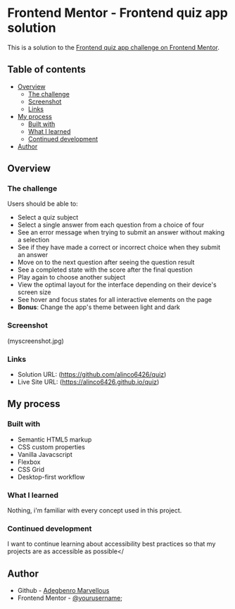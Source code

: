 # Frontend Mentor - Frontend quiz app solution

This is a solution to the [Frontend quiz app challenge on Frontend Mentor](https://www.frontendmentor.io/challenges/frontend-quiz-app-BE7xkzXQnU). 

## Table of contents

- [Overview](#overview)
  - [The challenge](#the-challenge)
  - [Screenshot](#screenshot)
  - [Links](#links)
- [My process](#my-process)
  - [Built with](#built-with)
  - [What I learned](#what-i-learned)
  - [Continued development](#continued-development)
- [Author](#author)

## Overview


### The challenge

Users should be able to:

- Select a quiz subject
- Select a single answer from each question from a choice of four
- See an error message when trying to submit an answer without making a selection
- See if they have made a correct or incorrect choice when they submit an answer
- Move on to the next question after seeing the question result
- See a completed state with the score after the final question
- Play again to choose another subject
- View the optimal layout for the interface depending on their device's screen size
- See hover and focus states for all interactive elements on the page
- **Bonus**: Change the app's theme between light and dark

### Screenshot

(myscreenshot.jpg)

### Links

- Solution URL: (https://github.com/alinco6426/quiz)
- Live Site URL: (https://alinco6426.github.io/quiz)

## My process


### Built with

- Semantic HTML5 markup
- CSS custom properties
- Vanilla Javacscript
- Flexbox
- CSS Grid
- Desktop-first workflow


### What I learned
Nothing, i'm familiar with every concept used in this project.

### Continued development
I want to continue learning about accessibility best practices so that my projects are as accessible as possible</

## Author

- Github - [Adegbenro Marvellous](https://github.com/alinco6426)
- Frontend Mentor - [@yourusername](https://www.frontendmentor.io/profile/alinco6426);

